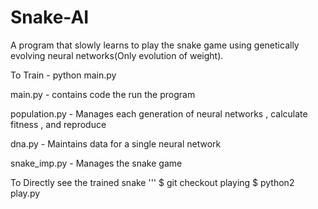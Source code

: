 # Snake-AI
A program that slowly learns to play the snake game using genetically evolving neural networks(Only evolution of weight).

To Train - python main.py

main.py - contains code the run the program

population.py - Manages each generation of neural networks , calculate fitness , and reproduce

dna.py - Maintains data for a single neural network

snake_imp.py - Manages the snake game

To Directly see the trained snake
'''
$ git checkout playing
$ python2 play.py
